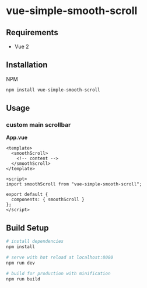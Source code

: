 # vue-simple-smooth-scroll

## Requirements
- Vue 2
## Installation
NPM
```bash
npm install vue-simple-smooth-scroll
```
## Usage
### custom main scrollbar
**App.vue**
```vue
<template>
  <smoothScroll>
    <!-- content -->
  </smoothScroll>
</template>

<script>
import smoothScroll from "vue-simple-smooth-scroll";

export default {
  components: { smoothScroll }
};
</script>
```
## Build Setup
``` bash
# install dependencies
npm install

# serve with hot reload at localhost:8080
npm run dev

# build for production with minification
npm run build
```
